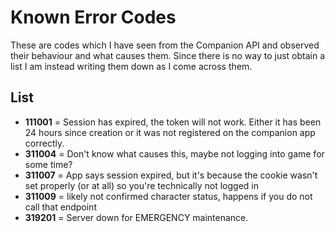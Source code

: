 # Known Error Codes

These are codes which I have seen from the Companion API and observed their behaviour and what causes them. Since there is no way to just obtain a list I am instead writing them down as I come across them.

## List

- **111001** = Session has expired, the token will not work. Either it has been 24 hours since creation or it was not registered on the companion app correctly.
- **311004** = Don't know what causes this, maybe not logging into game for some time?
- **311007** = App says session expired, but it's because the cookie wasn't set properly (or at all) so you're technically not logged in
- **311009** = likely not confirmed character status, happens if you do not call that endpoint
- **319201** = Server down for EMERGENCY maintenance.
